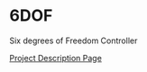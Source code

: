 # 6DOF
Six degrees of Freedom Controller

[Project Description Page](src="https://n.ethz.ch/~spfeiler/Projects/6DOF/index.html")
